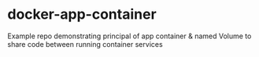# docker-app-container
Example repo demonstrating principal of app container &amp; named Volume to share code between running container services
